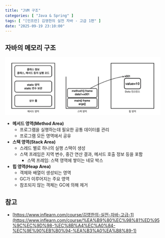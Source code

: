 ```yaml
---
title: "JVM 구조"
categories: [ "Java & Spring" ]
tags: [ "[인프런] 김영한의 실전 자바 - 고급 1편" ]
date: "2025-09-19 23:10:00"
---
```


## 자바의 메모리 구조

![](/assets/img/posts/2025/2025-09-19-JVM-구조/670883521713250.png)

- **메서드 영역(Method Area)**
  - 프로그램을 실행하는데 필요한 공통 데이터를 관리
  - 프로그램 모든 영역에서 공유
- **스택 영역(Stack Area)**
  - 스레드 별로 하나의 실행 스택이 생성
  - 스택 프레임은 지역 변수, 중간 연산 결과, 메서드 호출 정보 등을 포함
    - 스택 프레임: 스택 영역에 쌓이는 네모 박스
- **힙 영역(Heap Area)**
  - 객체와 배열이 생성되는 영역
  - GC가 이루어지는 주요 영역
  - 참조되지 않는 객체는 GC에 의해 제거

## 참고

- [https://www.inflearn.com/course/김영한의-실전-자바-고급-1](https://www.inflearn.com/course/%EA%B9%80%EC%98%81%ED%95%9C%EC%9D%98-%EC%8B%A4%EC%A0%84-%EC%9E%90%EB%B0%94-%EA%B3%A0%EA%B8%89-1)
